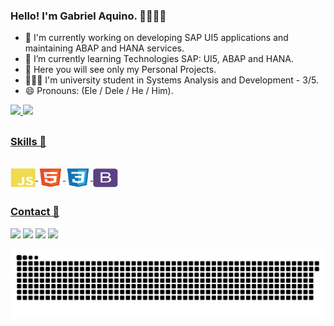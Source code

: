 ### Hello! I'm Gabriel Aquino. 👋👨🏻‍💻

- 🔭 I'm currently working on developing SAP UI5 applications and maintaining ABAP and HANA services.
- 🌱 I’m currently learning Technologies SAP: UI5, ABAP and HANA.
- 🔭 Here you will see only my Personal Projects.
- 👨🏻‍🎓 I'm university student in Systems Analysis and Development - 3/5.
- 😄 Pronouns: (Ele / Dele / He / Him).

<div>
  <a href="https://github.com/aquinogabrielbs">
  <img height="160em" src="https://github-readme-stats.vercel.app/api?username=aquinogabrielbs&show_icons=true&theme=tokyonight&include_all_commits=true&count_private=true"/>
  <img height="160em" src="https://github-readme-stats.vercel.app/api/top-langs/?username=aquinogabrielbs&layout=compact&langs_count=7&theme=tokyonight"/>
</div>
  
  ##
  
<h3> Skills 🚀 </h3>
  <div style="display: inline_block"><br>
     <img align="center" alt="Gabs-Js" height="30" width="40" src="https://raw.githubusercontent.com/devicons/devicon/master/icons/javascript/javascript-plain.svg">
     <img align="center" alt="Gabs-HTML" height="30" width="40" src="https://raw.githubusercontent.com/devicons/devicon/master/icons/html5/html5-original.svg">
     <img align="center" alt="Gabs-CSS" height="30" width="40" src="https://raw.githubusercontent.com/devicons/devicon/master/icons/css3/css3-original.svg">
     <img align="center" alt="Gabs-bootstrap" height="30" width="40" src="https://raw.githubusercontent.com/devicons/devicon/master/icons/bootstrap/bootstrap-plain.svg">
  </div>
 
##
  
<h3> Contact 📱 </h3>
 <div> 
   <a href="https://instagram.com/aquinogabrielbs" target="_blank"><img src="https://img.shields.io/badge/Instagram-E4405F?style=for-the-badge&logo=instagram&logoColor=white" target="_blank"></a>
   <a href="https://www.linkedin.com/in/gabriel-aquino777" target="_blank"><img src="https://img.shields.io/badge/-LinkedIn-%230077B5?style=for-the-badge&logo=linkedin&logoColor=white" target="_blank"></a>
   <a href="mailto:gabriel.pitty@hotmail.com" target="_blank"><img src="https://img.shields.io/badge/Microsoft_Outlook-0078D4?style=for-the-badge&logo=microsoft-outlook&logoColor=white" target="_blank"></a>
    <a href ="mailto:gabriel07aquino@gmail.com"><img src="https://img.shields.io/badge/-Gmail-%23333?style=for-the-badge&logo=gmail&logoColor=white" target="_blank"></a>
   
  ![Snake animation](https://github.com/aquinogabrielbs/aquinogabrielbs/blob/output/github-contribution-grid-snake.svg)
  
 </div>
